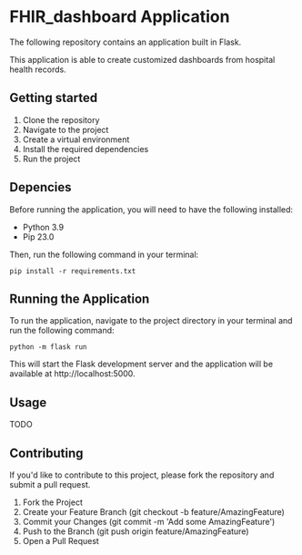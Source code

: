# FHIR_dashboard Application

The following repository contains an application built in  Flask.

This application is able to create customized dashboards from hospital health records.

## Getting started
1. Clone the repository 
2. Navigate to the project
3. Create a virtual environment
4. Install the required dependencies
5. Run the project

## Depencies
Before running the application, you will need to have the following installed:

- Python 3.9
- Pip 23.0

Then, run the following command in your terminal:
```
pip install -r requirements.txt
```

## Running the Application
To run the application, navigate to the project directory in your terminal and run the following command:

```
python -m flask run
```

This will start the Flask development server and the application will be available at http://localhost:5000.

## Usage
TODO

## Contributing
If you'd like to contribute to this project, please fork the repository and submit a pull request.
1. Fork the Project
2. Create your Feature Branch (git checkout -b feature/AmazingFeature)
3. Commit your Changes (git commit -m 'Add some AmazingFeature')
4. Push to the Branch (git push origin feature/AmazingFeature)
5. Open a Pull Request
